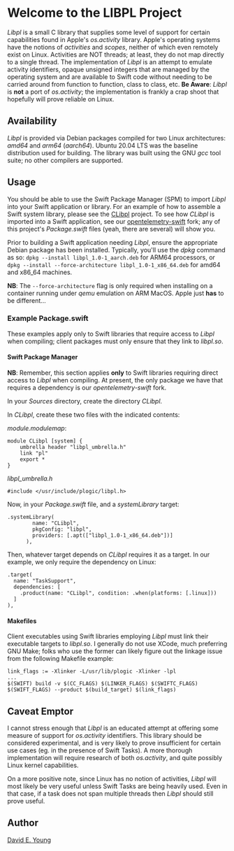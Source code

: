 
# Welcome to the LIBPL Project #

_Libpl_ is a small C library that supplies some level of support for certain capabilities found in Apple's _os.activity_
library. Apple's operating systems have the notions of _activities_ and _scopes_, neither of which even remotely exist
on Linux. Activities are NOT threads; at least, they do not map directly to a single thread. The implementation of
_Libpl_ is an attempt to emulate activity identifiers, opaque unsigned integers that are managed by the operating system
and are available to Swift code without needing to be carried around from function to function, class to class,
etc. **Be Aware**: _Libpl_ is **not** a port of _os.activity_; the implementation is frankly a crap shoot that hopefully
will prove reliable on Linux.

## Availability ##

_Libpl_ is provided via Debian packages compiled for two Linux architectures: _amd64_ and _arm64_ (_aarch64_). Ubuntu
20.04 LTS was the baseline distribution used for building. The library was built using the GNU _gcc_ tool suite; no
other compilers are supported.

## Usage ##

You should be able to use the Swift Package Manager (SPM) to import _Libpl_ into your Swift application or library. For
an example of how to assemble a Swift system library, please see the [CLibpl](https://github.com/youngde811/CLibpl)
project. To see how *CLibpl* is imported into a Swift application, see our [opentelemetry-swift](https://github.com/youngde811/opentelemetry-swift)
fork; any of this project's _Package.swift_ files (yeah, there are several) will show you.

Prior to building a Swift application needing _Libpl_, ensure the appropriate Debian package has been
installed. Typically, you'll use the _dpkg_ command as so: `dpkg --install libpl_1.0-1_aarch.deb`
for ARM64 processors, or `dpkg --install --force-architecture libpl_1.0-1_x86_64.deb` for amd64 and x86_64 machines.

**NB**: The `--force-architecture` flag is only required when installing on a container running under _qemu_ emulation
on ARM MacOS. Apple just **has** to be different...

### Example Package.swift ###

These examples apply only to Swift libraries that require access to _Libpl_ when compiling; client packages must only
ensure that they link to _libpl.so_.

#### Swift Package Manager ####

**NB**: Remember, this section applies **only** to Swift libraries requiring direct access to _Libpl_ when compiling. At
present, the only package we have that requires a dependency is our _opentelemetry-swift_ fork.

In your _Sources_ directory, create the directory _CLibpl_.

In _CLibpl_, create these two files with the indicated contents:

_module.modulemap_:

```
module CLibpl [system] {
    umbrella header "libpl_umbrella.h"
    link "pl"
    export *
}
```

*libpl_umbrella.h*
```
#include </usr/include/plogic/libpl.h>
```

Now, in your _Package.swift_ file, and a _systemLibrary_ target:

```
.systemLibrary(
        name: "CLibpl",
        pkgConfig: "libpl",
        providers: [.apt(["libpl_1.0-1_x86_64.deb"])]
      ),
```

Then, whatever target depends on _CLibpl_ requires it as a target. In our example, we only require the dependency on Linux:

```
.target(
  name: "TaskSupport",
  dependencies: [
    .product(name: "CLibpl", condition: .when(platforms: [.linux]))
  ]
),
```

#### Makefiles ####

Client executables using Swift libraries employing _Libpl_ must link their executable targets to _libpl.so_. I generally
do not use XCode, much preferring GNU Make; folks who use the former can likely figure out the linkage issue from the
following Makefile example:

```
link_flags := -Xlinker -L/usr/lib/plogic -Xlinker -lpl
...
$(SWIFT) build -v $(CC_FLAGS) $(LINKER_FLAGS) $(SWIFTC_FLAGS) $(SWIFT_FLAGS) --product $(build_target) $(link_flags)
```

## Caveat Emptor ##

I cannot stress enough that _Libpl_ is an educated attempt at offering some measure of support for _os.activity_
identifiers. This library should be considered experimental, and is very likely to prove insufficient for certain use
cases (eg. in the presence of Swift Tasks). A more thorough implementation will require research of both _os.activity_,
and quite possibly Linux kernel capabilities.

On a more positive note, since Linux has no notion of activities, _Libpl_ will most likely be very useful unless Swift
Tasks are being heavily used. Even in that case, if a task does not span multiple threads then _Libpl_ should still
prove useful.

## Author ##

[David E. Young](youngde811@pobox.com)
